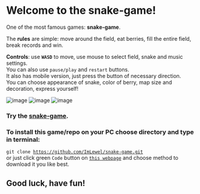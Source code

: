 # Welcome to the snake-game!
One of the most famous games: **snake-game**.

The **rules** are simple: move around the field, eat berries, fill the entire field, break records and win.

**Controls**: use <code>**WASD**</code> to move, use mouse to select field, snake and music settings.<br>
You can also use <code>pause/play</code> and <code>restart</code> buttons.<br>
It also has mobile version, just press the button of necessary direction.<br>
You can choose appearance of snake, color of berry, map size and decoration, express yourself!<br>

![image](https://user-images.githubusercontent.com/90198240/175729519-d7f36dc8-ca25-4503-be21-dcbf4d81f99d.png)
![image](https://user-images.githubusercontent.com/90198240/175730573-8f61c141-a6fe-4edc-9c85-a41981b32130.png)
![image](https://user-images.githubusercontent.com/90198240/175735761-77517f92-cfd5-474f-84a2-b474b044a670.png)


### Try the [snake-game](https://imlewel.github.io/snake-game/).
### To install this game/repo on your PC choose directory and type in terminal:
<code>git clone https://github.com/ImLewel/snake-game.git</code><br>
or just click green <code>Code</code> button on <code>[this webpage](https://github.com/ImLewel/snake-game)</code> and choose method to download it you like best.
## Good luck, have fun!
